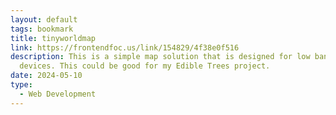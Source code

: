 ```yaml
---
layout: default
tags: bookmark
title: tinyworldmap
link: https://frontendfoc.us/link/154829/4f38e0f516
description: This is a simple map solution that is designed for low bandwidth
  devices. This could be good for my Edible Trees project.
date: 2024-05-10
type:
  - Web Development
---
```

